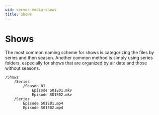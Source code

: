 ```yaml
---
uid: server-media-shows
title: Shows
---
```


# Shows

The most common naming scheme for shows is categorizing the files by series and then season. Another common method is simply using series folders, especially for shows that are organized by air date and those without seasons.

```
/Shows
    /Series
        /Season 01
            Episode S01E01.mkv
            Episode S01E02.mkv
    /Series
        Episode S01E01.mp4
        Episode S01E02.mp4
```